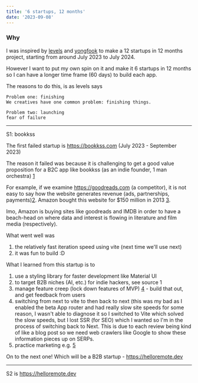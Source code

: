```yaml
---
title: '6 startups, 12 months'
date: '2023-09-08'
---
```


### Why

I was inspired by [levels](https://levels.io/12-startups-12-months) and [yongfook](https://blog.yongfook.com/12-startups-in-12-months.html) to make a 12 startups in 12 months project, starting from around July 2023 to July 2024.

However I want to put my own spin on it and make it 6 startups in 12 months so I can have a longer time frame (60 days) to build each app.

The reasons to do this, is as levels says

```
Problem one: finishing
We creatives have one common problem: finishing things.
```

```
Problem two: launching
fear of failure
```

---

S1: bookkss

The first failed startup is https://bookkss.com (July 2023 - September 2023)

The reason it failed was because it is challenging to get a good value proposition for a B2C app like bookkss (as an indie founder, 1 man orchestra) [1](https://twitter.com/levelsio/status/1451455052623745033) 

For example, if we examine https://goodreads.com (a competitor), it is not easy to say how the website generates revenue (ads, partnerships, payments)[2](https://www.thepassivevoice.com/how-does-goodreads-make-money/). Amazon bought this website for $150 million in 2013 [3](https://www.washingtonpost.com/technology/2023/07/01/amazon-goodreads-elizabeth-gilbert/).

Imo, Amazon is buying sites like goodreads and IMDB in order to have a beach-head on where data and interest is flowing in literature and film media (respectively).

What went well was
1. the relatively fast iteration speed using vite (next time we'll use next)
2. it was fun to build :D

What I learned from this startup is to 
1. use a styling library for faster development like Material UI
2. to target B2B niches (AI, etc.) for indie hackers, see source 1
3. manage feature creep (lock down features of MVP) [4](https://fastercapital.com/content/Lean-Startup--Feature-Creep.html#Key-Takeaways-on-Lean-Startups-and-Feature-Creep) - build that out, and get feedback from users
4. switching from next to vite to then back to next (this was my bad as I enabled the beta App router and had really slow site speeds for some reason, I wasn't able to diagnose it so I switched to Vite which solved the slow speeds, but I lost SSR (for SEO) which I wanted so I'm in the process of switching back to Next. This is due to each review being kind of like a blog post so we need web crawlers like Google to show these information pieces up on SERPs. 
5. practice marketing e.g. [5](https://www.bannerbear.com/blog/one-year-of-marketing-a-saas-from-10k-to-20k-mrr/)


On to the next one! Which will be a B2B startup - https://helloremote.dev

---

S2 is https://helloremote.dev

